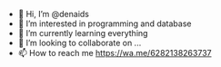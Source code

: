 - 👋 Hi, I’m @denaids
- 👀 I’m interested in programming and database
- 🌱 I’m currently learning everything 
- 💞️ I’m looking to collaborate on ...
- 📫 How to reach me https://wa.me/6282138263737

<!---
denaids/denaids is a ✨ special ✨ repository because its `README.md` (this file) appears on your GitHub profile.
You can click the Preview link to take a look at your changes.
--->
